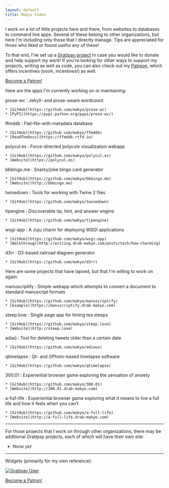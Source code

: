```yaml
---
layout: default
title: Makyo Codes
---
```


I work on a lot of little projects here and there, from websites to databases to command line apps. Several of these belong to other organizations, but here I'm including only those that I directly manage. Tips are appreciated for those who liked or found useful any of these!

To that end, I've set up a [Gratipay project](https://gratipay.com/makyo) in case you would like to donate and help support my work! If you're looking for other ways to support my projects, writing as well as code, you can also check out my [Patreon](https://patreon.com/makyo), which offers incentives (oooh, incentives!) as well.


<script data-gratipay-teamslug="makyo"
  src="https://grtp.co/v2.js" async></script>
<a href="https://www.patreon.com/bePatron?u=425636" data-patreon-widget-type="become-patron-button">Become a Patron!</a><script async src="https://cdn6.patreon.com/becomePatronButton.bundle.js"></script>

Here are the apps I'm currently working on or maintaining:

prose-wc
:   Jekyll- and prose-aware wordcount

    * [GitHub](https://github.com/makyo/prose-wc)
    * [PyPI](https://pypi.python.org/pypi/prose-wc/)

ffmddb
:   Flat-file-with-metadata database

    * [GitHub](https://github.com/makyo/ffmddb)
    * [ReadTheDocs](https://ffmddb.rtfd.io)

polycul.es
:   Force-directed polycule visualization webapp

    * [GitHub](https://github.com/makyo/polycul.es)
    * [Website](https://polycul.es)

bbbingo.me
:   Snarky/joke bingo card generator

    * [GitHub](https://github.com/makyo/bbbingo.me)
    * [Website](http://bbbingo.me)

twinedown
:   Tools for working with Twine 2 files

    * [GitHub](https://github.com/makyo/twinedown)

tipengine
:   Discoverable tip, hint, and answer engine

    * [GitHub](https://github.com/makyo/tipengine)

wsgi-app
:   A Juju charm for deploying WSGI applications

    * [GitHub](https://github.com/makyo/wsgi-app)
    * [Walkthroug](http://writing.drab-makyo.com/posts/tech/how-charming)

d3rr
:   D3-based railroad diagram generator

    * [GitHub](https://github.com/makyo/d3rr)

Here are some projects that have lapsed, but that I'm willing to work on again:

manuscriptify
:   Simple webapp which attempts to convert a document to standard manuscript formats

    * [GitHub](https://github.com/makyo/manuscriptify)
    * [Example](https://manuscriptify.drab-makyo.com)

steep.love
:   Single page app for timing tea steeps

    * [GitHub](https://github.com/makyo/steep.love)
    * [Website](http://steep.love)

adiaŭ
:   Tool for deleting tweets older than a certain date

    * [GitHub](https://github.com/makyo/adiaux)

qtimelapse
:   Qt- and GPhoto-based timelapse software

    * [GitHub](https://github.com/makyo/qtimelapse)

300.01
:   Experiential browser game exploring the sensation of anxiety

    * [GitHub](https://github.com/makyo/300.01)
    * [Website](http://300.01.drab-makyo.com)

a-full-life
:   Experiential browser game exploring what it means to live a full life and how it feels when you can't

    * [GitHub](https://github.com/makyo/a-full-life)
    * [Website](http://a-full-life.drab-makyo.com)

-----

For those projects that I work on through other organizations, there may be additional Gratipay projects, each of which will have their own site:

* *None yet*

-----

Widgets (primarily for my own reference):

[![Gratipay User](https://img.shields.io/gratipay/user/makyo.svg)](https://gratipay.com/makyo)

<script data-gratipay-teamslug="makyo"
  src="https://grtp.co/v2.js" async></script>

<a href="https://www.patreon.com/bePatron?u=425636" data-patreon-widget-type="become-patron-button">Become a Patron!</a><script async src="https://cdn6.patreon.com/becomePatronButton.bundle.js"></script>
